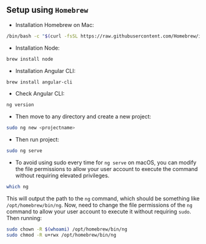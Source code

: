 ## Setup using `Homebrew`
- Installation Homebrew on Mac:
```bash
/bin/bash -c "$(curl -fsSL https://raw.githubusercontent.com/Homebrew/install/HEAD/install.sh)"
```

- Installation Node:
```bash
brew install node
```

- Installation Angular CLI:
```bash
brew install angular-cli
```

- Check Angular CLI:
```bash
ng version
```

- Then move to any directory and create a new project:
```bash
sudo ng new <projectname>
```

- Then run project:
```bash
sudo ng serve
```

- To avoid using sudo every time for `ng serve` on macOS, you can modify the file permissions to allow your user account to execute the command without requiring elevated privileges.
```bash
which ng
```
This will output the path to the `ng` command, which should be something like `/opt/homebrew/bin/ng`.
Now, need to change the file permissions of the `ng` command to allow your user account to execute it without requiring `sudo`. Then running:

```bash
sudo chown -R $(whoami) /opt/homebrew/bin/ng
sudo chmod -R u+rwx /opt/homebrew/bin/ng
```
